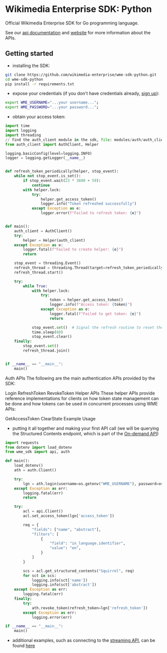 # Wikimedia Enterprise SDK: Python

Official Wikimedia Enterprise SDK for Go programming language.

See our [api documentation](https://enterprise.wikimedia.com/docs/) and [website](https://enterprise.wikimedia.com/) for more information about the APIs.

## Getting started

- installing the SDK:

```bash
git clone https://github.com/wikimedia-enterprise/wme-sdk-python.git
cd wme-sdk-python
pip install -r requirements.txt
```

- expose your credentials (if you don't have credentials already, [sign up](https://dashboard.enterprise.wikimedia.com/signup/)):

```bash
export WME_USERNAME="...your username...";
export WME_PASSWORD="...your password...";
```

- obtain your access token:

```python
import time
import logging
import threading
// find the auth_client module in the sdk, file: modules/auth/auth_client.py
from auth_client import AuthClient, Helper

logging.basicConfig(level=logging.INFO)
logger = logging.getLogger(__name__)


def refresh_token_periodically(helper, stop_event):
    while not stop_event.is_set():
        if stop_event.wait(23 * 3600 + 59):
            continue
        with helper.lock:
            try:
                helper.get_access_token()
                logger.info("Token refreshed successfully")
            except Exception as e:
                logger.error(f"Failed to refresh token: {e}")


def main():
    auth_client = AuthClient()
    try:
        helper = Helper(auth_client)
    except Exception as e:
        logger.fatal(f"Failed to create helper: {e}")
        return

    stop_event = threading.Event()
    refresh_thread = threading.Thread(target=refresh_token_periodically, args=(helper, stop_event))
    refresh_thread.start()

    try:
        while True:
            with helper.lock:
                try:
                    token = helper.get_access_token()
                    logger.info(f"Access token: {token}")
                except Exception as e:
                    logger.fatal(f"Failed to get token: {e}")
                    return

            stop_event.set()  # Signal the refresh routine to reset the timer
            time.sleep(60)
            stop_event.clear()
    finally:
        stop_event.set()
        refresh_thread.join()


if __name__ == "__main__":
    main()
```

Auth APIs
The following are the main authentication APIs provided by the SDK:

Login
RefreshToken
RevokeToken
Helper APIs
These helper APIs provide reference implementations for clients on how token state management can be done and how tokens can be used in concurrent processes using WME APIs:

GetAccessToken
ClearState
Example Usage

- putting it all together and making your first API call (we will be querying the Structured Contents endpoint, which is part of the [On-demand API](https://enterprise.wikimedia.com/docs/on-demand/))

```python
import requests
from dotenv import load_dotenv
from wme_sdk import api, auth

def main():
    load_dotenv()
    ath = auth.Client()

    try:
        lgn = ath.login(username=os.getenv("WME_USERNAME"), password=os.getenv("WME_PASSWORD"))
    except Exception as err:
        logging.fatal(err)
        return

    try:
        acl = api.Client()
        acl.set_access_token(lgn['access_token'])

        req = {
            "fields": ["name", "abstract"],
            "filters": [
                {
                    "field": "in_language.identifier",
                    "value": "en",
                }
            ]
        }

        scs = acl.get_structured_contents("Squirrel", req)
        for sct in scs:
            logging.info(sct['name'])
            logging.info(sct['abstract'])
    except Exception as err:
        logging.fatal(err)
    finally:
        try:
            ath.revoke_token(refresh_token=lgn['refresh_token'])
        except Exception as err:
            logging.error(err)

if __name__ == "__main__":
    main()


```

- additional examples, such as connecting to the [streaming API](/example/streaming/), can be found [here](/example/)
